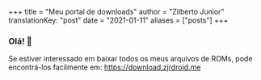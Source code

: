 +++
title = "Meu portal de downloads"
author = "Zilberto Junior"
translationKey: "post"
date = "2021-01-11"
aliases = ["posts"]
+++ 

### Olá! 👋

Se estiver interessado em baixar todos os meus arquivos de ROMs, pode encontrá-los facilmente em: https://download.zjrdroid.me


